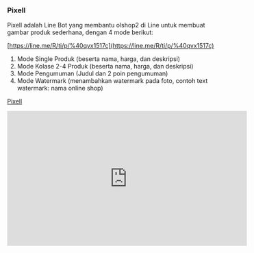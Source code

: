 ### Pixell

Pixell adalah Line Bot yang membantu olshop2 di Line untuk membuat gambar produk sederhana, dengan 4 mode berikut:

[https://line.me/R/ti/p/%40qvx1517c](https://line.me/R/ti/p/%40qvx1517c) 

1. Mode Single Produk (beserta nama, harga, dan deskripsi)
2. Mode Kolase 2-4 Produk (beserta nama, harga, dan deskripsi)
3. Mode Pengumuman (Judul dan 2 poin pengumuman)
4. Mode Watermark (menambahkan watermark pada foto, contoh text watermark: nama online shop)

[Pixell](https://drive.google.com/file/d/0B6fiXkI78zroRE0tWDFKQXNXZUU/view?usp=sharing)

<iframe width="560" height="315" src="https://www.youtube.com/embed/t8Nq8fFruM8" frameborder="0" allowfullscreen></iframe>
